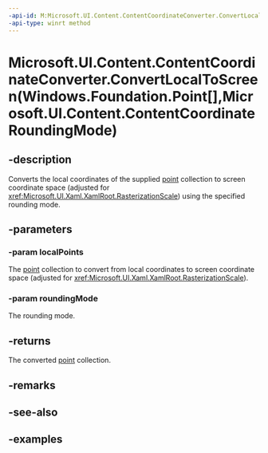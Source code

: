 ```yaml
---
-api-id: M:Microsoft.UI.Content.ContentCoordinateConverter.ConvertLocalToScreen(Windows.Foundation.Point[],Microsoft.UI.Content.ContentCoordinateRoundingMode)
-api-type: winrt method
---
```


# Microsoft.UI.Content.ContentCoordinateConverter.ConvertLocalToScreen(Windows.Foundation.Point[],Microsoft.UI.Content.ContentCoordinateRoundingMode)

<!--
public Windows.Graphics.PointInt32[] ConvertLocalToScreen (Windows.Foundation.Point[] localPoints, Microsoft.UI.Content.ContentCoordinateRoundingMode roundingMode);
-->

## -description

Converts the local coordinates of the supplied [point](xref:Windows.Foundation.Point) collection to screen coordinate space (adjusted for <xref:Microsoft.UI.Xaml.XamlRoot.RasterizationScale>) using the specified rounding mode.

## -parameters

### -param localPoints

The [point](xref:Windows.Foundation.Point) collection to convert from local coordinates to screen coordinate space (adjusted for <xref:Microsoft.UI.Xaml.XamlRoot.RasterizationScale>).

### -param roundingMode

The rounding mode.

## -returns

The converted [point](xref:Windows.Graphics.PointInt32) collection.

## -remarks

## -see-also

## -examples
